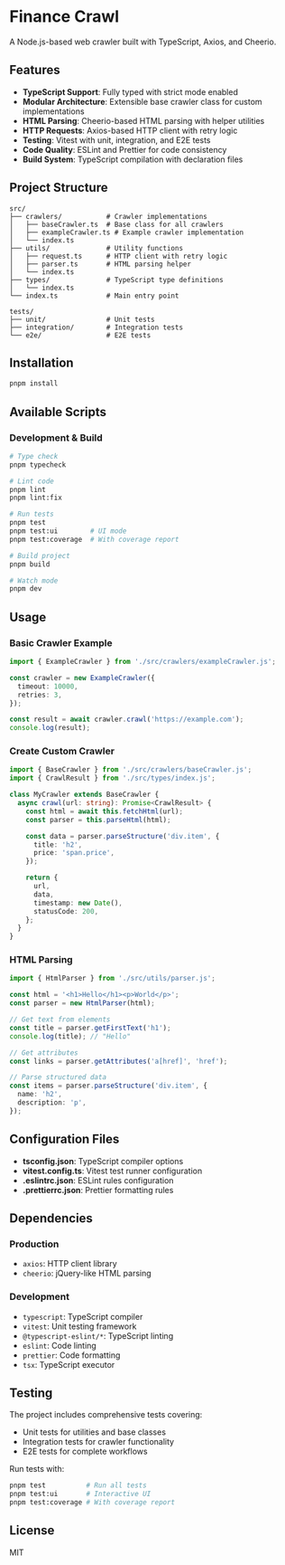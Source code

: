 # Finance Crawl

A Node.js-based web crawler built with TypeScript, Axios, and Cheerio.

## Features

- **TypeScript Support**: Fully typed with strict mode enabled
- **Modular Architecture**: Extensible base crawler class for custom implementations
- **HTML Parsing**: Cheerio-based HTML parsing with helper utilities
- **HTTP Requests**: Axios-based HTTP client with retry logic
- **Testing**: Vitest with unit, integration, and E2E tests
- **Code Quality**: ESLint and Prettier for code consistency
- **Build System**: TypeScript compilation with declaration files

## Project Structure

```
src/
├── crawlers/           # Crawler implementations
│   ├── baseCrawler.ts  # Base class for all crawlers
│   ├── exampleCrawler.ts # Example crawler implementation
│   └── index.ts
├── utils/              # Utility functions
│   ├── request.ts      # HTTP client with retry logic
│   ├── parser.ts       # HTML parsing helper
│   └── index.ts
├── types/              # TypeScript type definitions
│   └── index.ts
└── index.ts            # Main entry point

tests/
├── unit/               # Unit tests
├── integration/        # Integration tests
└── e2e/                # E2E tests
```

## Installation

```bash
pnpm install
```

## Available Scripts

### Development & Build

```bash
# Type check
pnpm typecheck

# Lint code
pnpm lint
pnpm lint:fix

# Run tests
pnpm test
pnpm test:ui        # UI mode
pnpm test:coverage  # With coverage report

# Build project
pnpm build

# Watch mode
pnpm dev
```

## Usage

### Basic Crawler Example

```typescript
import { ExampleCrawler } from './src/crawlers/exampleCrawler.js';

const crawler = new ExampleCrawler({
  timeout: 10000,
  retries: 3,
});

const result = await crawler.crawl('https://example.com');
console.log(result);
```

### Create Custom Crawler

```typescript
import { BaseCrawler } from './src/crawlers/baseCrawler.js';
import { CrawlResult } from './src/types/index.js';

class MyCrawler extends BaseCrawler {
  async crawl(url: string): Promise<CrawlResult> {
    const html = await this.fetchHtml(url);
    const parser = this.parseHtml(html);

    const data = parser.parseStructure('div.item', {
      title: 'h2',
      price: 'span.price',
    });

    return {
      url,
      data,
      timestamp: new Date(),
      statusCode: 200,
    };
  }
}
```

### HTML Parsing

```typescript
import { HtmlParser } from './src/utils/parser.js';

const html = '<h1>Hello</h1><p>World</p>';
const parser = new HtmlParser(html);

// Get text from elements
const title = parser.getFirstText('h1');
console.log(title); // "Hello"

// Get attributes
const links = parser.getAttributes('a[href]', 'href');

// Parse structured data
const items = parser.parseStructure('div.item', {
  name: 'h2',
  description: 'p',
});
```

## Configuration Files

- **tsconfig.json**: TypeScript compiler options
- **vitest.config.ts**: Vitest test runner configuration
- **.eslintrc.json**: ESLint rules configuration
- **.prettierrc.json**: Prettier formatting rules

## Dependencies

### Production
- `axios`: HTTP client library
- `cheerio`: jQuery-like HTML parsing

### Development
- `typescript`: TypeScript compiler
- `vitest`: Unit testing framework
- `@typescript-eslint/*`: TypeScript linting
- `eslint`: Code linting
- `prettier`: Code formatting
- `tsx`: TypeScript executor

## Testing

The project includes comprehensive tests covering:
- Unit tests for utilities and base classes
- Integration tests for crawler functionality
- E2E tests for complete workflows

Run tests with:
```bash
pnpm test          # Run all tests
pnpm test:ui       # Interactive UI
pnpm test:coverage # With coverage report
```

## License

MIT
